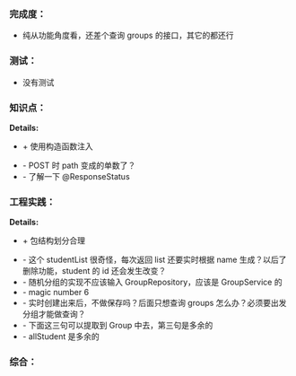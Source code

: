 ### 完成度：
* 纯从功能角度看，还差个查询 groups 的接口，其它的都还行

### 测试：
* 没有测试

### 知识点：

__Details:__
+ \+ 使用构造函数注入
- \- POST 时 path 变成的单数了？
- \- 了解一下 @ResponseStatus

### 工程实践：

__Details:__
+ \+ 包结构划分合理
- \- 这个 studentList 很奇怪，每次返回 list 还要实时根据 name 生成？以后了删除功能，student 的 id 还会发生改变？
- \- 随机分组的实现不应该输入 GroupRepository，应该是 GroupService 的
- \- magic number 6
- \- 实时创建出来后，不做保存吗？后面只想查询 groups 怎么办？必须要出发分组才能做查询？
- \- 下面这三句可以提取到 Group 中去，第三句是多余的
- \- allStudent 是多余的

### 综合：


